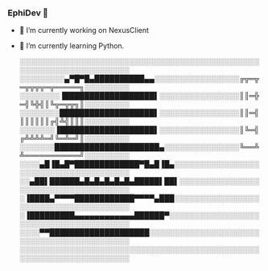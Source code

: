 ### EphiDev 👋
- 🔭 I’m currently working on NexusClient
- 🌱 I’m currently learning Python.

   ░░░░░░░░░░░░░░░░░░░░░░░░░░░░░░░░░░░░░░░░░░░░░░░░░░░░░░░░░░░░░░░░░░░░░░
   ░░░░░░░░░▄▀█▀█▄██████████▄▄░░░░░░░░░░░░░░░░░╔╦═╦═╦╦╦╦═╦═════╗░░░░░░░░░
   ░░░░░░░░▐██████████████████▌░░░░░░░░░░░░░░░░║║═╬═╣╚╬╣║╚╦═╦╦╗║░░░░░░░░░
   ░░░░░░░░███████████████████▌░░░░░░░░░░░░░░░░║║═╣║║║║║║╔╣╩╣║║║░░░░░░░░░
   ░░░░░░░▐███████████████████▌░░░░░░░░░░░░░░░░║╚═╣╔╩╩╩╩═╝╚═╩═╝║░░░░░░░░░
   ░░░░░░░█████████████████████▄░░░░░░░░░░░░░░░╚══╩╩═══════════╝░░░░░░░░░
   ░░░░▄█▐█▄█▀█████████████▀█▄█▐█▄░░░░░░░░░░░░░░░░░░░░░░░░░░░░░░░░░░░░░░░
   ░░▄██▌██████▄█▄█▄█▄█▄█▄█████▌██▌░░░░░░░░░░░░░░░░░░░░░░░░░░░░░░░░░░░░░░
   ░▐████▄▀▀▀▀████████████▀▀▀▀▄███░░░░░░░░░░░░░░░░░░░░░░░░░░░░░░░░░░░░░░░
   ░▐█████████▄▄▄▄▄▄▄▄▄▄▄▄██████▀░░░░░░░░░░░░░░░░░░░░░░░░░░░░░░░░░░░░░░░░
   ░░░░▀▀████████████████████░░░░░░░░░░░░░░░░░░░░░░░░░░░░░░░░░░░░░░░░░░░░
   ░░░░░░░░░░░░░░░░░░░░░░░░░░░░░░░░░░░░░░░░░░░░░░░░░░░░░░░░░░░░░░░░░░░░░░
 
<!--
**EphiDev/Pawelv5** is a ✨ _special_ ✨ repository because its `README.md` (this file) appears on your GitHub profile.

Here are some ideas to get you started:
- ![Nexus](https://img.shields.io/badge/NexusClient-000000?style=for-the-badge&logo=GitHub&logoColor=white)
  ![NexusBeta](https://img.shields.io/badge/NexusBeta-000000?style=for-the-badge&logo=GitHub&logoColor=white)
- 🔭 I’m currently working on NexusClient
- 🌱 I’m currently learning Python.
- 👯 I’m looking to collaborate on ...
- 🤔 I’m looking for help with ...
- 💬 Ask me about ...
- 📫 How to reach me: ...
- 😄 Pronouns: ...
- ⚡ Fun fact: notching
-->
